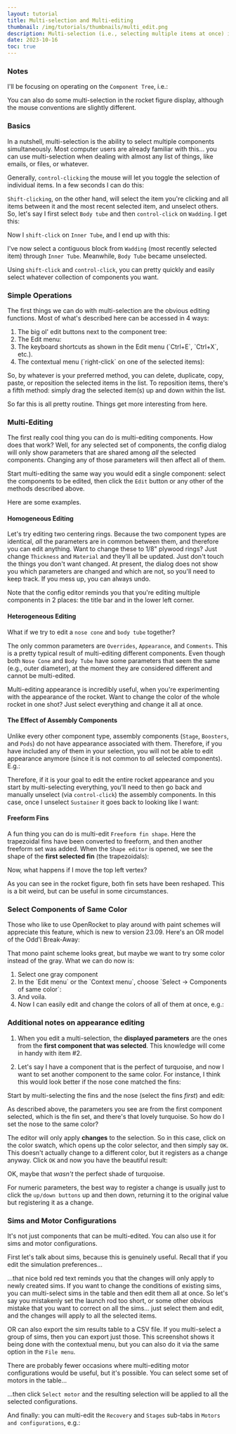 ```yaml
---
layout: tutorial
title: Multi-selection and Multi-editing
thumbnail: /img/tutorials/thumbnails/multi_edit.png
description: Multi-selection (i.e., selecting multiple items at once) is pretty routine in any modern operating systems. But you might not realize some of the incredibly useful things you can do with multi-selection in OpenRocket, starting with version 22.02. This tutorial will show what’s possible.
date: 2023-10-16
toc: true
---
```


### Notes

<script>
  addWarningMessage('For the remainder of this tutorial, I\'ll be using the Windows/Linux convention of `control-click`. macOS users should translate to `command-click`. Everything else is the same across platforms except where noted.', true)
</script>

I'll be focusing on operating on the `Component Tree`, i.e.:
<div data-image-path="/img/tutorials/multi_edit/component_tree.png"
    data-image-caption='Component Tree'
    data-image-width="25%"></div>

You can also do some multi-selection in the rocket figure display, although the mouse conventions are slightly different.

### Basics

In a nutshell, multi-selection is the ability to select multiple components simultaneously.  Most computer users are already familiar with this... you can use multi-selection when dealing with almost any list of things, like emails, or files, or whatever.

Generally, `control-clicking` the mouse will let you toggle the selection of individual items.  In a few seconds I can do this:
<div data-image-path="/img/tutorials/multi_edit/component_tree_multi_1.png"
    data-image-caption='Multi-Selection in Component Tree'
    data-image-width="25%"></div>

`Shift-clicking`, on the other hand, will select the item you're clicking and all items between it and the most recent selected item, and unselect others.  So, let's say I first select `Body tube` and then `control-click` on `Wadding`. I get this:
<div data-image-path="/img/tutorials/multi_edit/component_tree_multi_2.png"
    data-image-caption='More Multi-Selection in Component Tree'
    data-image-width="25%"></div>

Now I `shift-click` on `Inner Tube`, and I end up with this:
<div data-image-path="/img/tutorials/multi_edit/component_tree_multi_3.png"
    data-image-caption='Still More Multi-Selection in Component Tree'
    data-image-width="25%"></div>

I've now select a contiguous block from `Wadding` (most recently selected item) through `Inner Tube`. Meanwhile, `Body Tube` became unselected.

Using `shift-click` and `control-click`, you can pretty quickly and easily select whatever collection of components you want.

### Simple Operations

The first things we can do with multi-selection are the obvious editing functions. Most of what's described here can be accessed in 4 ways:

<ol class="step-list">
<li markdown="1">  <!-- We want to keep markdown -->
  The big ol' edit buttons next to the component tree:
  <div data-image-path="/img/tutorials/multi_edit/edit_buttons.png"
      data-image-caption='Edit Buttons'
      data-image-width="35%"></div>
</li>

<li markdown="1">
The Edit menu:
  <div data-image-path="/img/tutorials/multi_edit/edit_menu.png"
    data-image-caption='Edit Menu'
    data-image-width="30%"></div>
</li>

<li markdown="1">
  The keyboard shortcuts as shown in the Edit menu (`Ctrl+E`, `Ctrl+X`, etc.).
</li>

<li markdown="1">
  The contextual menu (`right-click` on one of the selected items):
  <div data-image-path="/img/tutorials/multi_edit/contextual_menu.png"
    data-image-caption='Contextual Menu'
    data-image-width="35%"></div>
</li>
</ol>

So, by whatever is your preferred method, you can delete, duplicate, copy, paste, or reposition the selected items in the list.  To reposition items, there's a fifth method: simply drag the selected item(s) up and down within the list.

So far this is all pretty routine. Things get more interesting from here.

### Multi-Editing

The first really cool thing you can do is multi-editing components. How does that work? Well, for any selected set of components, the config dialog will only show parameters that are shared among *all* the selected components. Changing any of those parameters will then affect all of them.

Start multi-editing the same way you would edit a single component: select the components to be edited, then click the `Edit` button or any other of the methods described above.

Here are some examples.

#### Homogeneous Editing

Let's try editing two centering rings. Because the two component types are identical, *all* the parameters are in common between them, and therefore you can edit anything. Want to change these to 1/8" plywood rings?  Just change `Thickness` and `Material` and they'll all be updated. Just don't touch the things you don't want changed. At present, the dialog does not show you which parameters are changed and which are not, so you'll need to keep track. If you mess up, you can always undo.
<div data-image-path="/img/tutorials/multi_edit/homogenous.png"
    data-image-caption='Editing Two Centering Rings'
    data-image-width="70%"></div>

Note that the config editor reminds you that you're editing multiple components in 2 places: the title bar and in the lower left corner.

#### Heterogeneous Editing

What if we try to edit a `nose cone` and `body tube` together?
<div data-image-path="/img/tutorials/multi_edit/heterogeneous.png"
    data-image-caption='Multi-editing a Nose Cone and Body Tube'
    data-image-width="70%"></div>

The only common parameters are `Overrides`, `Appearance`, and `Comments`. This is a pretty typical result of multi-editing different components. Even though both `Nose Cone` and `Body Tube` have some parameters that seem the same (e.g., outer diameter), at the moment they are considered different and cannot be multi-edited.

Multi-editing appearance is incredibly useful, when you're experimenting with the appearance of the rocket. Want to change the color of the whole rocket in one shot? Just select everything and change it all at once.

#### The Effect of Assembly Components

Unlike every other component type, assembly components (`Stage`, `Boosters`, and `Pods`) do not have appearance associated with them.  Therefore, if you have included any of them in your selection, you will not be able to edit appearance anymore (since it is not common to *all* selected components). E.g.:
<div data-image-path="/img/tutorials/multi_edit/assembly_components.png"
    data-image-caption='Multi-editing with Assembly Components'
    data-image-width="55%"></div>

Therefore, if it is your goal to edit the entire rocket appearance and you start by multi-selecting everything, you'll need to then go back and manually unselect (via `control-click`) the assembly components.  In this case, once I unselect `Sustainer` it goes back to looking like I want:
<div data-image-path="/img/tutorials/multi_edit/exclude_assembly_components.png"
    data-image-caption='Excluding Assembly Components'
    data-image-width="55%"></div>

#### Freeform Fins

A fun thing you can do is multi-edit `Freeform fin shape`.  Here the trapezoidal fins have been converted to freeform, and then another freeform set was added. When the `Shape editor` is opened, we see the shape of the **first selected fin** (the trapezoidals):

<div data-image-path="/img/tutorials/multi_edit/freeform_1.png"
    data-image-caption='Multi-editing Freeform Fin Shape'
    data-image-width="60%"></div>

Now, what happens if I move the top left vertex?
<!-- TODO: change this animation to a non-laggy one... -->
<div data-video-path="/vid/Moving_vertex.mp4"
    data-imavideoge-caption='Moving a Vertex'
    data-video-width="60%"></div>

As you can see in the rocket figure, both fin sets have been reshaped. This is a bit weird, but can be useful in some circumstances.

### Select Components of Same Color

Those who like to use OpenRocket to play around with paint schemes will appreciate this feature, which is new to version 23.09.  Here's an OR model of the Odd'l Break-Away:
<div data-image-path="/img/tutorials/multi_edit/select_same_color_1.png"
    data-image-caption='Break-Away Model'
    data-image-width="55%"></div>

That mono paint scheme looks great, but maybe we want to try some color instead of the gray. What we can do now is:

<ol class="step-list">
<li markdown="1">  <!-- We want to keep markdown -->
  Select one gray component
  <div data-image-path="/img/tutorials/multi_edit/select_same_color_2.png"
    data-image-caption='Select One Gray Component'
    data-image-width="55%"></div>
</li>

<li markdown="1">
  In the `Edit menu` or the `Context menu`, choose `Select -> Components of same color`:
  <div data-image-path="/img/tutorials/multi_edit/select_same_color_3.png"
    data-image-caption='Select Components of Same Color'
    data-image-width="55%"></div>
</li>

<li markdown="1">
  And voila.
  <div data-image-path="/img/tutorials/multi_edit/select_same_color_4.png"
    data-image-caption='Selected All Gray Components'
    data-image-width="55%"></div>
</li>

<li markdown="1">
  Now I can easily edit and change the colors of all of them at once, e.g.:
  <div data-image-path="/img/tutorials/multi_edit/select_same_color_5.png"
    data-image-caption='Change Color of All Gray Components'
    data-image-width="55%"></div>
</li>
</ol>

### Additional notes on appearance editing

1. When you edit a multi-selection, the **displayed parameters** are the ones from the **first component that was selected**.  This knowledge will come in handy with item #2.

2. Let's say I have a component that is the perfect of turquoise, and now I want to set another component to the same color.  For instance, I think this would look better if the nose cone matched the fins:

<div data-image-path="/img/tutorials/multi_edit/color_match_1.png"
    data-image-caption='Turquoise Fins as Target Color for other Components'
    data-image-width="55%"></div>

Start by multi-selecting the fins and the nose (select the fins *first*) and edit:

<div data-image-path="/img/tutorials/multi_edit/color_match_2.png"
    data-image-caption='Multi-edit the Fins and Nose Cone'
    data-image-width="55%"></div>

As described above, the parameters you see are from the first component selected, which is the fin set, and there's that lovely turquoise. So how do I set the nose to the same color?

The editor will only apply **changes** to the selection.  So in this case, click on the color swatch, which opens up the color selector, and then simply say `OK`.  This doesn't actually change to a different color, but it registers as a change anyway. Click `OK` and now you have the beautiful result:

<div data-image-path="/img/tutorials/multi_edit/color_match_3.png"
    data-image-caption='Nose Cone Color Set to Match Fins'
    data-image-width="55%"></div>

OK, maybe that *wasn't* the perfect shade of turquoise.

For numeric parameters, the best way to register a change is usually just to click the `up/down buttons` up and then down, returning it to the original value but registering it as a change.

### Sims and Motor Configurations

It's not just components that can be multi-edited. You can also use it for sims and motor configurations.

First let's talk about sims, because this is genuinely useful. Recall that if you edit the simulation preferences...

<div data-image-path="/img/tutorials/multi_edit/sim_preferences.png"
    data-image-caption='Simulation Preferences'
    data-image-width="55%"></div>

...that nice bold red text reminds you that the changes will only apply to newly created sims. If you want to change the conditions of existing sims, you can multi-select sims in the table and then edit them all at once. So let's say you mistakenly set the launch rod too short, or some other obvious mistake that you want to correct on all the sims... just select them and edit, and the changes will apply to all the selected items.

OR can also export the sim results table to a CSV file.  If you multi-select a group of sims, then you can export just those. This screenshot shows it being done with the contextual menu, but you can also do it via the same option in the `File menu`.

<div data-image-path="/img/tutorials/multi_edit/export_csv.png"
    data-image-caption='Export sim results to CSV file'
    data-image-width="60%"></div>

There are probably fewer occasions where multi-editing motor configurations would be useful, but it's possible.  You can select some set of motors in the table...

<div data-image-path="/img/tutorials/multi_edit/motors.png"
    data-image-caption='Multi-selection of Motors'
    data-image-width="60%"></div>

...then click `Select motor` and the resulting selection will be applied to all the selected configurations.

And finally: you can multi-edit the `Recovery` and `Stages` sub-tabs in `Motors and configurations`, e.g.:

<div data-image-path="/img/tutorials/multi_edit/recovery_and_stages.png"
    data-image-caption='Multi-Editing Recover and Stages'
    data-image-width="55%"></div>
